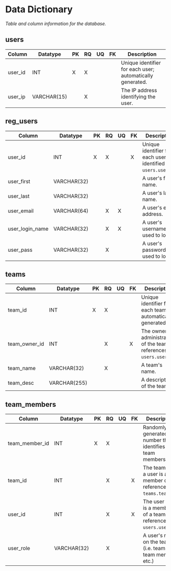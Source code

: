 # Data Dictionary
_Table and column information for the database._

## users

| Column  | Datatype    | PK | RQ | UQ | FK | Description |
|---      |---          |--- |--- |--- |--- |---          |
| user_id | INT         | X  | X  |    |    | Unique identifier for each user; automatically generated. |
| user_ip | VARCHAR(15) |    | X  |    |    | The IP address identifying the user. |

## reg_users

| Column          | Datatype    | PK | RQ | UQ | FK | Description |
|---              |---          |--- |--- |--- |--- |---          |
| user_id         | INT         | X  | X  |    | X  | Unique identifier for each user: identified by `users.user_id`. |
| user_first      | VARCHAR(32) |    |    |    |    | A user's first name. |
| user_last       | VARCHAR(32) |    |    |    |    | A user's last name. |
| user_email      | VARCHAR(64) |    | X  | X  |    | A user's email address. |
| user_login_name | VARCHAR(32) |    | X  | X  |    | A user's username used to login. |
| user_pass       | VARCHAR(32) |    | X  |    |    | A user's password used to login. |

## teams

| Column          | Datatype     | PK | RQ | UQ | FK | Description |
|---              |---           |--- |--- |--- |--- |---          |
| team_id         | INT          | X  | X  |    |    | Unique identifier for each team; automatically generated. |
| team_owner_id   | INT          |    | X  |    | X  | The owner or administrator of the team: references `users.user_id`. |
| team_name       | VARCHAR(32)  |    | X  |    |    | A team's name. |
| team_desc       | VARCHAR(255) |    |    |    |    | A description of the team. |

## team_members

| Column         | Datatype     | PK | RQ | UQ | FK | Description |
|---             |---           |--- |--- |--- |--- |---          |
| team_member_id | INT          | X  | X  |    |    | Randomly generated number that identifies team membership. |
| team_id        | INT          |    | X  |    | X  | The team that a user is a member of: references `teams.team_id`.  |
| user_id        | INT          |    | X  |    | X  | The user that is a member of a team: references `users.user_id`. |
| user_role      | VARCHAR(32)  |    | X  |    |    | A user's role on the team. (i.e. team lead, team member, etc.) |


